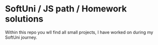 # SoftUni / JS path / Homework solutions

Within this repo you wll find all small projects, I have worked on during my SoftUni journey.


